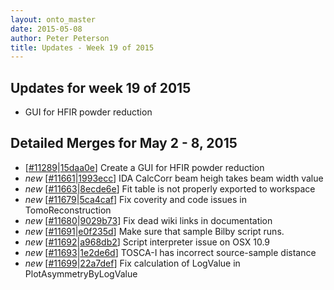 ```yaml
---
layout: onto_master
date: 2015-05-08
author: Peter Peterson
title: Updates - Week 19 of 2015
---
```

Updates for week 19 of 2015
---------------------------
* GUI for HFIR powder reduction

Detailed Merges for May 2 - 8, 2015
-----------------------------------
* \[[#11289](http://trac.mantidproject.org/mantid/ticket/11289)\|[15daa0e](https://github.com/mantidproject/mantid/commit/15daa0e937b6c9f2e2b0bb3099b09456bac1627e)\] Create a GUI for HFIR powder reduction
* *new* \[[#11661](http://trac.mantidproject.org/mantid/ticket/11661)\|[1993ecc](https://github.com/mantidproject/mantid/commit/1993eccfc7a848961b41e3f0de532e27c5c89e5b)\] IDA CalcCorr beam heigh takes beam width value
* *new* \[[#11663](http://trac.mantidproject.org/mantid/ticket/11663)\|[8ecde6e](https://github.com/mantidproject/mantid/commit/8ecde6e9484d26eb09c1cf3b67dd0a29ac95f868)\] Fit table is not properly exported to workspace
* *new* \[[#11679](http://trac.mantidproject.org/mantid/ticket/11679)\|[5ca4caf](https://github.com/mantidproject/mantid/commit/5ca4caf9ae45459e775b4801d4f5c6c767ec9dfa)\] Fix coverity and code issues in TomoReconstruction
* *new* \[[#11680](http://trac.mantidproject.org/mantid/ticket/11680)\|[9029b73](https://github.com/mantidproject/mantid/commit/9029b73406be91961ec570d15b37fad7d56aadf9)\] Fix dead wiki links in documentation
* *new* \[[#11691](http://trac.mantidproject.org/mantid/ticket/11691)\|[e0f235d](https://github.com/mantidproject/mantid/commit/e0f235db4716825528209cd75dcb191709147832)\] Make sure that sample Bilby script runs.
* *new* \[[#11692](http://trac.mantidproject.org/mantid/ticket/11692)\|[a968db2](https://github.com/mantidproject/mantid/commit/a968db288fa2bc55e57a5e72bd698b7b8c2555ba)\] Script interpreter issue on OSX 10.9
* *new* \[[#11693](http://trac.mantidproject.org/mantid/ticket/11693)\|[1e2de6d](https://github.com/mantidproject/mantid/commit/1e2de6dadce68b7b11a77c285198030a7c447a00)\] TOSCA-I has incorrect source-sample distance
* *new* \[[#11699](http://trac.mantidproject.org/mantid/ticket/11699)\|[22a7def](https://github.com/mantidproject/mantid/commit/22a7def9ac10918ab1b229c9b5970378e5e7047c)\] Fix calculation of LogValue in PlotAsymmetryByLogValue
